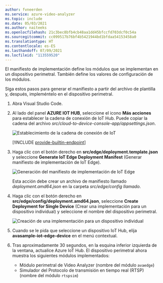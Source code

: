 ```yaml
---
author: fvneerden
ms.service: azure-video-analyzer
ms.topic: include
ms.date: 05/03/2021
ms.author: naiteeks
ms.openlocfilehash: 21c3bec8bfb4cb48aa1dd45bfccfd703dcf0c54a
ms.sourcegitcommit: cc099517b76bf4b5421944bd1bfdaa54153458a0
ms.translationtype: HT
ms.contentlocale: es-ES
ms.lasthandoff: 07/09/2021
ms.locfileid: "113559520"
---
```

El manifiesto de implementación define los módulos que se implementan en un dispositivo perimetral. También define los valores de configuración de los módulos.

Siga estos pasos para generar el manifiesto a partir del archivo de plantilla y, después, impleméntelo en el dispositivo perimetral.

1. Abra Visual Studio Code.
1. Al lado del panel **AZURE IOT HUB**, seleccione el icono **Más acciones** para establecer la cadena de conexión de IoT Hub. Puede copiar la cadena del archivo _src/cloud-to-device-console-app/appsettings.json_.

    ![Establecimiento de la cadena de conexión de IoT](../../../media/vscode-common-screenshots/set-connection-string.png)

    [!INCLUDE [provide-builtin-endpoint](../../common-includes/provide-builtin-endpoint.md)]
1. Haga clic con el botón derecho en **src/edge/deployment.template.json** y seleccione **Generate IoT Edge Deployment Manifest** (Generar manifiesto de implementación de IoT Edge).

   ![Generación del manifiesto de implementación de IoT Edge](../../../media/quickstarts/generate-iot-edge-deployment-manifest.png)

   Esta acción debe crear un archivo de manifiesto llamado _deployment.amd64.json_ en la carpeta _src/edge/config llamado_.
1. Haga clic con el botón derecho en **src/edge/config/deployment.amd64.json**, seleccione **Create Deployment for Single Device** (Crear una implementación para un dispositivo individual) y seleccione el nombre del dispositivo perimetral.

   ![Creación de una implementación para un dispositivo individual](../../../media/quickstarts/create-deployment-single-device.png)
1. Cuando se le pida que seleccione un dispositivo IoT Hub, elija **avasample-iot-edge-device** en el menú contextual.
1. Tras aproximadamente 30 segundos, en la esquina inferior izquierda de la ventana, actualice Azure IoT Hub. El dispositivo perimetral ahora muestra los siguientes módulos implementados:

    - Módulo perimetral de Video Analyzer (nombre del módulo `avaedge`)
    - Simulador del Protocolo de transmisión en tiempo real (RTSP) (nombre del módulo `rtspsim`)
